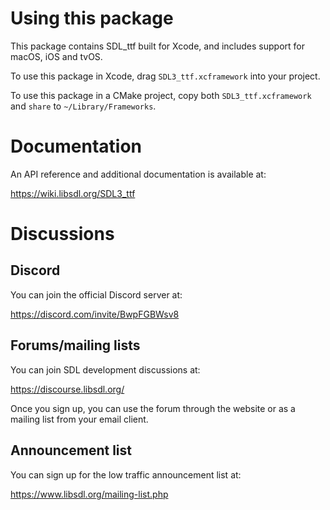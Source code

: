 
# Using this package

This package contains SDL_ttf built for Xcode, and includes support for macOS, iOS and tvOS.

To use this package in Xcode, drag `SDL3_ttf.xcframework` into your project.

To use this package in a CMake project, copy both `SDL3_ttf.xcframework` and `share` to `~/Library/Frameworks`.

# Documentation

An API reference and additional documentation is available at:

https://wiki.libsdl.org/SDL3_ttf

# Discussions

## Discord

You can join the official Discord server at:

https://discord.com/invite/BwpFGBWsv8

## Forums/mailing lists

You can join SDL development discussions at:

https://discourse.libsdl.org/

Once you sign up, you can use the forum through the website or as a mailing list from your email client.

## Announcement list

You can sign up for the low traffic announcement list at:

https://www.libsdl.org/mailing-list.php

